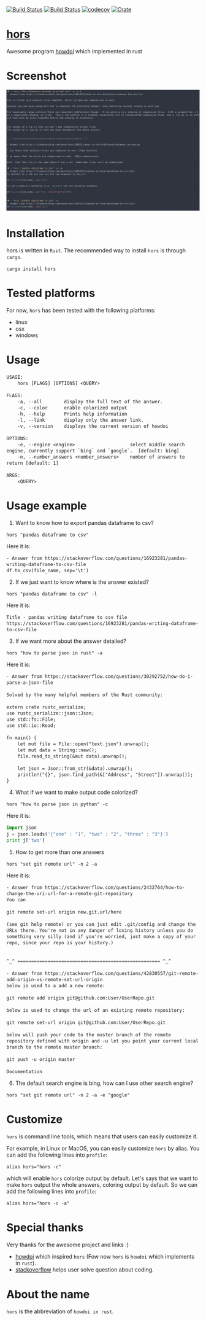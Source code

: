 [![Build Status](https://travis-ci.org/WindSoilder/hors.svg?branch=master)](https://travis-ci.org/WindSoilder/hors)
[![Build Status](https://dev.azure.com/WindSoilder/hors/_apis/build/status/WindSoilder.hors?branchName=master)](https://dev.azure.com/WindSoilder/hors/_build/latest?definitionId=1&branchName=master)
[![codecov](https://codecov.io/gh/WindSoilder/hors/branch/master/graph/badge.svg)](https://codecov.io/gh/WindSoilder/hors)
[![Crate](https://img.shields.io/crates/v/hors.svg)](https://crates.io/crates/hors)

# [hors](https://crates.io/crates/hors)
Awesome program [howdoi](https://github.com/gleitz/howdoi) which implemented in rust

# Screenshot
![Screenshots of hors](screenshots/screenshot.png)

# Installation
hors is written in `Rust`.  The recommended way to install `hors` is through `cargo`.
```shell
cargo install hors
```

# Tested platforms
For now, `hors` has been tested with the following platforms:
- linux
- osx
- windows

# Usage
```shell
USAGE:
    hors [FLAGS] [OPTIONS] <QUERY>

FLAGS:
    -a, --all        display the full text of the answer.
    -c, --color      enable colorized output
    -h, --help       Prints help information
    -l, --link       display only the answer link.
    -v, --version    displays the current version of howdoi

OPTIONS:
    -e, --engine <engine>                    select middle search engine, currently support `bing` and `google`.  [default: bing]
    -n, --number_answers <number_answers>    number of answers to return [default: 1]

ARGS:
    <QUERY>
```

# Usage example
1.  Want to know how to export pandas dataframe to csv?
```shell
hors "pandas dataframe to csv"
```

Here it is:

```
- Answer from https://stackoverflow.com/questions/16923281/pandas-writing-dataframe-to-csv-file
df.to_csv(file_name, sep='\t')
```

2. If we just want to know where is the answer existed?
```shell
hors "pandas dataframe to csv" -l
```

Here it is:
```
Title - pandas writing dataframe to csv file
https://stackoverflow.com/questions/16923281/pandas-writing-dataframe-to-csv-file
```

3. If we want more about the answer detailed?
```shell
hors "how to parse json in rust" -a
```

Here it is:
```shell
- Answer from https://stackoverflow.com/questions/30292752/how-do-i-parse-a-json-file

Solved by the many helpful members of the Rust community:

extern crate rustc_serialize;
use rustc_serialize::json::Json;
use std::fs::File;
use std::io::Read;

fn main() {
    let mut file = File::open("text.json").unwrap();
    let mut data = String::new();
    file.read_to_string(&mut data).unwrap();

    let json = Json::from_str(&data).unwrap();
    println!("{}", json.find_path(&["Address", "Street"]).unwrap());
}
```

4. What if we want to make output code colorized?
```shell
hors "how to parse json in python" -c
```
Here it is:
```python
import json
j = json.loads('{"one" : "1", "two" : "2", "three" : "3"}')
print j['two']
```

5. How to get more than one answers
```shell
hors "set git remote url" -n 2 -a
```
Here it is:
```
- Answer from https://stackoverflow.com/questions/2432764/how-to-change-the-uri-url-for-a-remote-git-repository
You can

git remote set-url origin new.git.url/here

(see git help remote) or you can just edit .git/config and change the URLs there. You're not in any danger of losing history unless you do something very silly (and if you're worried, just make a copy of your repo, since your repo is your history.)


^_^ ==================================================== ^_^

- Answer from https://stackoverflow.com/questions/42830557/git-remote-add-origin-vs-remote-set-url-origin
below is used to a add a new remote:

git remote add origin git@github.com:User/UserRepo.git

below is used to change the url of an existing remote repository:

git remote set-url origin git@github.com:User/UserRepo.git

below will push your code to the master branch of the remote repository defined with origin and -u let you point your current local branch to the remote master branch:

git push -u origin master

Documentation
```

6. The default search engine is bing, how can I use other search engine?
```shell
hors "set git remote url" -n 2 -a -e "google"
```

# Customize
`hors` is command line tools, which means that users can easily customize it.

For example, in Linux or MacOS, you can easily customize `hors` by alias.  You can add the following lines into `profile`:
```shell
alias hors="hors -c"
```
which will enable `hors` colorize output by default.  Let's says that we want to make `hors` output the whole answers, coloring output by default.  So we can add the following lines into `profile`:
```shell
alias hors="hors -c -a"
```

# Special thanks
Very thanks for the awesome project and links :)
- [howdoi](https://github.com/gleitz/howdoi) which inspired `hors` (Fow now `hors` is `howdoi` which implements in `rust`).
- [stackoverflow](https://stackoverflow.com/) helps user solve question about coding.

# About the name
`hors` is the abbreviation of `howdoi in rust`.
